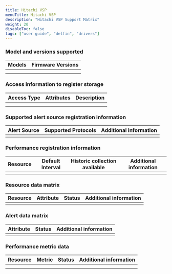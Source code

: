 ```yaml
---
title: Hitachi VSP
menuTitle: Hitachi VSP 
description: "Hitachi VSP Support Matrix"
weight: 20
disableToc: false
tags: ["user guide", "delfin", "drivers"]
---
```


### Model and versions supported

|Models   | Firmware Versions   |
|---------|---------------------|
|         |                     |
|         |                     |

### Access information to register storage

|Access Type   | Attributes   | Description |
|--------------|--------------|-------------|
|              |              |             |
|              |              |             |

### Supported alert source registration information

| Alert Source | Supported Protocols | Additional information|
|--------------|---------------------|-----------------------|
|              |                     |                       |

### Performance registration information

| Resource | Default Interval | Historic collection available | Additional information |
|----------|------------------|-------------------------------|------------------------|
|          |                  |                               |                        |

### Resource data matrix

| Resource | Attribute | Status | Additional information |
|----------|-----------|--------|------------------------|
|          |           |        |                        |

### Alert data matrix

| Attribute | Status | Additional information |
|-----------|--------|------------------------|
|           |        |                        |

### Performance metric data

| Resource | Metric | Status | Additional information |
|----------|--------|--------|------------------------|
|          |        |        |                        |
|          |        |        |                        |
